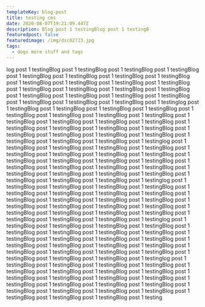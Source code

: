 ```yaml
---
templateKey: blog-post
title: testing cms
date: 2020-08-07T19:21:09.447Z
description: Blog post 1 testingBlog post 1 testingB
featuredpost: false
featuredimage: /img/dsc02723.jpg
tags:
  - dogs more stuff and tags
---
```

log post 1 testingBlog post 1 testingBlog post 1 testingBlog post 1 testingBlog post 1 testingBlog post 1 testingBlog post 1 testingBlog post 1 testingBlog post 1 testingBlog post 1 testingBlog post 1 testingBlog post 1 testingBlog post 1 testingBlog post 1 testingBlog post 1 testingBlog post 1 testingBlog post 1 testingBlog post 1 testingBlog post 1 testingBlog post 1 testingBlog post 1 testingBlog post 1 testingBlog post 1 testingBlog post 1 testinglog post 1 testingBlog post 1 testingBlog post 1 testingBlog post 1 testingBlog post 1 testingBlog post 1 testingBlog post 1 testingBlog post 1 testingBlog post 1 testingBlog post 1 testingBlog post 1 testingBlog post 1 testingBlog post 1 testingBlog post 1 testingBlog post 1 testingBlog post 1 testingBlog post 1 testingBlog post 1 testingBlog post 1 testingBlog post 1 testingBlog post 1 testingBlog post 1 testingBlog post 1 testingBlog post 1 testinglog post 1 testingBlog post 1 testingBlog post 1 testingBlog post 1 testingBlog post 1 testingBlog post 1 testingBlog post 1 testingBlog post 1 testingBlog post 1 testingBlog post 1 testingBlog post 1 testingBlog post 1 testingBlog post 1 testingBlog post 1 testingBlog post 1 testingBlog post 1 testingBlog post 1 testingBlog post 1 testingBlog post 1 testingBlog post 1 testingBlog post 1 testingBlog post 1 testingBlog post 1 testingBlog post 1 testinglog post 1 testingBlog post 1 testingBlog post 1 testingBlog post 1 testingBlog post 1 testingBlog post 1 testingBlog post 1 testingBlog post 1 testingBlog post 1 testingBlog post 1 testingBlog post 1 testingBlog post 1 testingBlog post 1 testingBlog post 1 testingBlog post 1 testingBlog post 1 testingBlog post 1 testingBlog post 1 testingBlog post 1 testingBlog post 1 testingBlog post 1 testingBlog post 1 testingBlog post 1 testingBlog post 1 testinglog post 1 testingBlog post 1 testingBlog post 1 testingBlog post 1 testingBlog post 1 testingBlog post 1 testingBlog post 1 testingBlog post 1 testingBlog post 1 testingBlog post 1 testingBlog post 1 testingBlog post 1 testingBlog post 1 testingBlog post 1 testingBlog post 1 testingBlog post 1 testingBlog post 1 testingBlog post 1 testingBlog post 1 testingBlog post 1 testingBlog post 1 testingBlog post 1 testingBlog post 1 testingBlog post 1 testinglog post 1 testingBlog post 1 testingBlog post 1 testingBlog post 1 testingBlog post 1 testingBlog post 1 testingBlog post 1 testingBlog post 1 testingBlog post 1 testingBlog post 1 testingBlog post 1 testingBlog post 1 testingBlog post 1 testingBlog post 1 testingBlog post 1 testingBlog post 1 testingBlog post 1 testingBlog post 1 testingBlog post 1 testingBlog post 1 testingBlog post 1 testingBlog post 1 testingBlog post 1 testingBlog post 1 testing